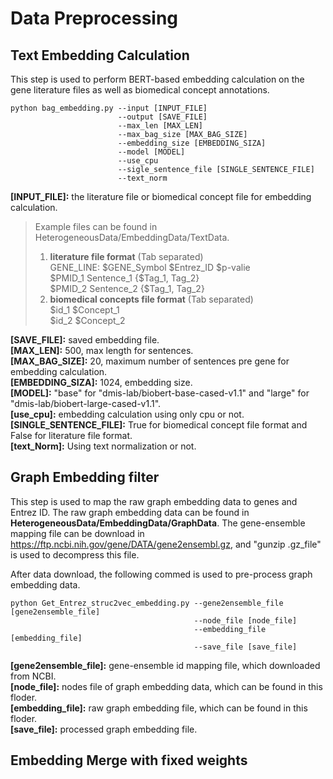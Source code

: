 # Data Preprocessing

## Text Embedding Calculation
This step is used to perform BERT-based embedding calculation on the gene literature files as well as biomedical concept annotations.


    python bag_embedding.py --input [INPUT_FILE]
                            --output [SAVE_FILE]
                            --max_len [MAX_LEN]
                            --max_bag_size [MAX_BAG_SIZE]
                            --embedding_size [EMBEDDING_SIZA]
                            --model [MODEL]
                            --use_cpu
                            --sigle_sentence_file [SINGLE_SENTENCE_FILE]
                            --text_norm 
                               
**\[INPUT_FILE]:** the literature file or biomedical concept file for embedding calculation.    
> Example files can be found in HeterogeneousData/EmbeddingData/TextData.   
> 1. **literature file format** (Tab separated)   
> GENE_LINE:    $GENE_Symbol    $Entrez_ID  $p-valie  
> $PMID_1 Sentence_1   {$Tag_1, Tag_2}  
> $PMID_2 Sentence_2   {$Tag_1, Tag_2}  
> 2. **biomedical concepts file format** (Tab separated)  
> $id_1 $Concept_1  
> $id_2 $Concept_2  

**\[SAVE_FILE]:** saved embedding file.  
**\[MAX_LEN]:** 500, max length for sentences.    
**\[MAX_BAG_SIZE]:** 20, maximum number of sentences pre gene for embedding calculation.  
**\[EMBEDDING_SIZA]:**  1024, embedding size.  
**\[MODEL]:** "base" for "dmis-lab/biobert-base-cased-v1.1" and "large" for "dmis-lab/biobert-large-cased-v1.1".  
**\[use_cpu]:** embedding calculation using only cpu or not.  
**\[SINGLE_SENTENCE_FILE]:** True for biomedical concept file format and False for literature file format.    
**\[text_Norm]:** Using text normalization or not.  

## Graph Embedding filter
This step is used to map the raw graph embedding data to genes and Entrez ID. The raw graph embedding data can be found in **HeterogeneousData/EmbeddingData/GraphData**. The gene-ensemble mapping file can be download in https://ftp.ncbi.nih.gov/gene/DATA/gene2ensembl.gz, and "gunzip .gz_file" is used to decompress this file.  

After data download, the following commed is used to pre-process graph embedding data.


    python Get_Entrez_struc2vec_embedding.py --gene2ensemble_file [gene2ensemble_file]
                                             --node_file [node_file]
                                             --embedding_file [embedding_file]
                                             --save_file [save_file]

**\[gene2ensemble_file]:** gene-ensemble id mapping file, which downloaded from NCBI.    
**\[node_file]:** nodes file of graph embedding data, which can be found in this floder.  
**\[embedding_file]:** raw graph embedding file, which can be found in this floder.    
**\[save_file]:** processed graph embedding file.  

## Embedding Merge with fixed weights



